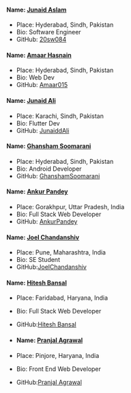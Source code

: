 #### Name: [Junaid Aslam](https://github.com/20sw084)

- Place: Hyderabad, Sindh, Pakistan
- Bio: Software Engineer
- GitHub: [20sw084](https://github.com/20sw084)

#### Name: [Amaar Hasnain](https://github.com/Amaar015)

- Place: Hyderabad, Sindh, Pakistan
- Bio: Web Dev
- GitHub: [Amaar015](https://github.com/Amaar015)

#### Name: [Junaid Ali](https://github.com/Junaiddali)

- Place: Karachi, Sindh, Pakistan
- Bio: Flutter Dev
- GitHub: [JunaiddAli](https://github.com/Junaiddali)

#### Name: [Ghansham Soomarani](https://github.com/GhanshamSoomarani)

- Place: Hyderabad, Sindh, Pakistan
- Bio: Android Developer
- GitHub: [GhanshamSoomarani](https://github.com/GhanshamSoomarani)

#### Name: [Ankur Pandey](https://github.com/pandeyankur1324)

- Place: Gorakhpur, Uttar Pradesh, India
- Bio: Full Stack Web Developer
- GitHub: [AnkurPandey](https://github.com/pandeyankur1324)

#### Name: [Joel Chandanshiv](https://github.com/JoelChandanshiv)

- Place: Pune, Maharashtra, India
- Bio: SE Student
- GitHub:[JoelChandanshiv](https://github.com/JoelChandanshiv)

#### Name: [Hitesh Bansal](https://github.com/05hiteshbansal)

- Place: Faridabad, Haryana, India
- Bio: Full Stack Web Developer
- GitHub:[Hitesh Bansal](https://github.com/05hiteshbansal)

- #### Name: [Pranjal Agrawal](https://github.com/264pranjal)

- Place: Pinjore, Haryana, India
- Bio: Front End Web Developer
- GitHub:[Pranjal Agrawal](https://github.com/264pranjal)


